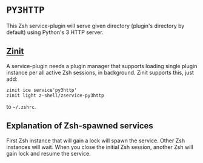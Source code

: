 # `PY3HTTP`

This Zsh service-plugin will serve given directory (plugin's directory by
default) using Python's 3 HTTP server.

## [Zinit](https://github.com/z-shell/zinit)

A service-plugin needs a plugin manager that supports loading single plugin instance
per all active Zsh sessions, in background. Zinit supports this, just add:

```
zinit ice service'py3http'
zinit light z-shell/zservice-py3http
```

to `~/.zshrc`.

## Explanation of Zsh-spawned services

First Zsh instance that will gain a lock will spawn the service. Other Zsh instances will
wait. When you close the initial Zsh session, another Zsh will gain lock and resume the
service.
